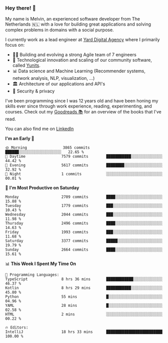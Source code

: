 ### Hey there! 👋

My name is Melvin, an experienced software developer from The Netherlands 🇳🇱 with a love for building great applications and solving complex problems in domains with a social purpose. 

I currently work as a lead engineer at [Yard Digital Agency](https://github.com/yardinternet) where I primarily focus on:

* 👏🏼 Building and evolving a strong Agile team of 7 engineers
* 🚀 Technological innovation and scaling of our community software, called [Yunits](https://www.yunits.com/).
* 📊 Data science and Machine Learning (Recommender systems, network analysis, NLP, visualization, ...)
* 🏛 Architecture of our applications and API's
* 🔐 Security & privacy

I've been programming since I was 12 years old and have been honing my skills ever since through work experience, reading, experimenting, and courses.
Check out my [Goodreads 📚](https://goodreads.com/melvinkoopmans) for an overview of the books that I've read. 

You can also find me on [LinkedIn](https://www.linkedin.com/in/melvinkoopmans)

<!--START_SECTION:waka-->
**I'm an Early 🐤** 

```text
🌞 Morning                3865 commits        ██████░░░░░░░░░░░░░░░░░░░   22.65 % 
🌆 Daytime                7579 commits        ███████████░░░░░░░░░░░░░░   44.42 % 
🌃 Evening                5617 commits        ████████░░░░░░░░░░░░░░░░░   32.92 % 
🌙 Night                  1 commits           ░░░░░░░░░░░░░░░░░░░░░░░░░   00.01 % 
```
📅 **I'm Most Productive on Saturday** 

```text
Monday                   2709 commits        ████░░░░░░░░░░░░░░░░░░░░░   15.88 % 
Tuesday                  1779 commits        ███░░░░░░░░░░░░░░░░░░░░░░   10.43 % 
Wednesday                2044 commits        ███░░░░░░░░░░░░░░░░░░░░░░   11.98 % 
Thursday                 2496 commits        ████░░░░░░░░░░░░░░░░░░░░░   14.63 % 
Friday                   1993 commits        ███░░░░░░░░░░░░░░░░░░░░░░   11.68 % 
Saturday                 3377 commits        █████░░░░░░░░░░░░░░░░░░░░   19.79 % 
Sunday                   2664 commits        ████░░░░░░░░░░░░░░░░░░░░░   15.61 % 
```


📊 **This Week I Spent My Time On** 

```text
💬 Programming Languages: 
TypeScript               8 hrs 36 mins       ████████████░░░░░░░░░░░░░   46.37 % 
Kotlin                   8 hrs 29 mins       ███████████░░░░░░░░░░░░░░   45.80 % 
Python                   55 mins             █░░░░░░░░░░░░░░░░░░░░░░░░   04.96 % 
YAML                     28 mins             █░░░░░░░░░░░░░░░░░░░░░░░░   02.58 % 
HTML                     2 mins              ░░░░░░░░░░░░░░░░░░░░░░░░░   00.22 % 

🔥 Editors: 
IntelliJ                 18 hrs 33 mins      █████████████████████████   100.00 % 
```


<!--END_SECTION:waka-->

